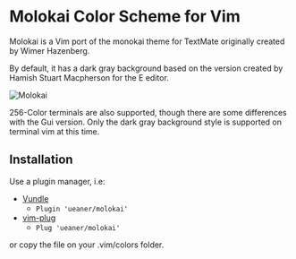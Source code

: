 # Molokai Color Scheme for Vim

Molokai is a Vim port of the monokai theme for TextMate originally created by Wimer Hazenberg.

By default, it has a dark gray background based on the version created by Hamish Stuart Macpherson for the E editor.

![Molokai](https://i.imgur.com/sb4h7rj.png)

256-Color terminals are also supported, though there are some differences with the Gui version. Only the dark gray background style is supported on terminal vim at this time.

## Installation

Use a plugin manager, i.e:

* [Vundle](https://github.com/VundleVim/Vundle.vim)
  * `Plugin 'ueaner/molokai'`
* [vim-plug](https://github.com/junegunn/vim-plug)
  * `Plug 'ueaner/molokai'`

or copy the file on your .vim/colors folder.
